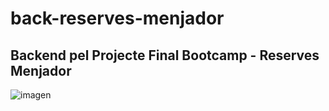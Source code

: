 # back-reserves-menjador
## Backend pel Projecte Final Bootcamp - Reserves Menjador


![imagen](https://user-images.githubusercontent.com/99611541/185597918-14aabc0c-e010-4fe0-8701-659cfed403ee.png)
